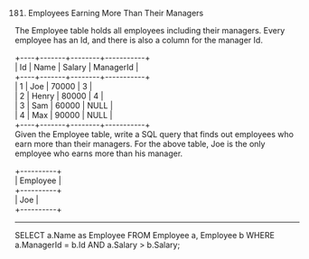 181. Employees Earning More Than Their Managers

The Employee table holds all employees including their managers. Every employee has an Id, and there is also a column for the manager Id.

+----+-------+--------+-----------+  
| Id | Name  | Salary | ManagerId |  
+----+-------+--------+-----------+  
| 1  | Joe   | 70000  | 3         |  
| 2  | Henry | 80000  | 4         |  
| 3  | Sam   | 60000  | NULL      |  
| 4  | Max   | 90000  | NULL      |  
+----+-------+--------+-----------+  
Given the Employee table, write a SQL query that finds out employees who earn more than their managers. For the above table, Joe is the only employee who earns more than his manager.

+----------+  
| Employee |  
+----------+  
| Joe      |  
+----------+  

------------------------------------------------------------------------------------------------

SELECT a.Name as Employee
FROM Employee a, Employee b
WHERE a.ManagerId = b.Id AND a.Salary > b.Salary;